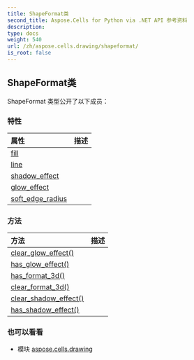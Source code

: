 ```yaml
---
title: ShapeFormat类
second_title: Aspose.Cells for Python via .NET API 参考资料
description:
type: docs
weight: 540
url: /zh/aspose.cells.drawing/shapeformat/
is_root: false
---
```

## ShapeFormat类


ShapeFormat 类型公开了以下成员：

### 特性
|属性|描述|
| :- | :- |
| [fill](/cells/python-net/zh/aspose.cells.drawing/shapeformat/fill) |  |
| [line](/cells/python-net/zh/aspose.cells.drawing/shapeformat/line) |  |
| [shadow_effect](/cells/python-net/zh/aspose.cells.drawing/shapeformat/shadow_effect) |  |
| [glow_effect](/cells/python-net/zh/aspose.cells.drawing/shapeformat/glow_effect) |  |
| [soft_edge_radius](/cells/python-net/zh/aspose.cells.drawing/shapeformat/soft_edge_radius) |  |


### 方法
|方法|描述|
| :- | :- |
| [clear_glow_effect()](/cells/python-net/zh/aspose.cells.drawing/shapeformat/clear_glow_effect/#) |  |
| [has_glow_effect()](/cells/python-net/zh/aspose.cells.drawing/shapeformat/has_glow_effect/#) |  |
| [has_format_3d()](/cells/python-net/zh/aspose.cells.drawing/shapeformat/has_format_3d/#) |  |
| [clear_format_3d()](/cells/python-net/zh/aspose.cells.drawing/shapeformat/clear_format_3d/#) |  |
| [clear_shadow_effect()](/cells/python-net/zh/aspose.cells.drawing/shapeformat/clear_shadow_effect/#) |  |
| [has_shadow_effect()](/cells/python-net/zh/aspose.cells.drawing/shapeformat/has_shadow_effect/#) |  |



### 也可以看看
* 模块 [aspose.cells.drawing](..)
